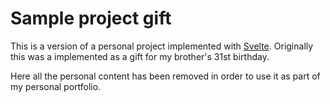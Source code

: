 # Sample project gift

This is a version of a personal project implemented with [Svelte](https://svelte.dev). Originally this was a implemented as a gift for my brother's 31st birthday.

Here all the personal content has been removed in order to use it as part of my personal portfolio.
